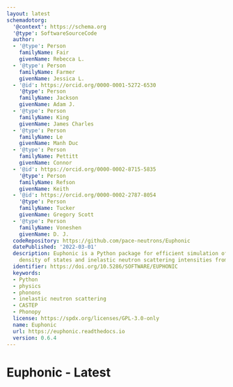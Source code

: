 ```yaml
---
layout: latest
schemadotorg:
  '@context': https://schema.org
  '@type': SoftwareSourceCode
  author:
  - '@type': Person
    familyName: Fair
    givenName: Rebecca L.
  - '@type': Person
    familyName: Farmer
    givenName: Jessica L.
  - '@id': https://orcid.org/0000-0001-5272-6530
    '@type': Person
    familyName: Jackson
    givenName: Adam J.
  - '@type': Person
    familyName: King
    givenName: James Charles
  - '@type': Person
    familyName: Le
    givenName: Manh Duc
  - '@type': Person
    familyName: Pettitt
    givenName: Connor
  - '@id': https://orcid.org/0000-0002-8715-5835
    '@type': Person
    familyName: Refson
    givenName: Keith
  - '@id': https://orcid.org/0000-0002-2787-8054
    '@type': Person
    familyName: Tucker
    givenName: Gregory Scott
  - '@type': Person
    familyName: Voneshen
    givenName: D. J.
  codeRepository: https://github.com/pace-neutrons/Euphonic
  datePublished: '2022-03-01'
  description: Euphonic is a Python package for efficient simulation of phonon bandstructures,
    density of states and inelastic neutron scattering intensities from force constants
  identifier: https://doi.org/10.5286/SOFTWARE/EUPHONIC
  keywords:
  - Python
  - physics
  - phonons
  - inelastic neutron scattering
  - CASTEP
  - Phonopy
  license: https://spdx.org/licenses/GPL-3.0-only
  name: Euphonic
  url: https://euphonic.readthedocs.io
  version: 0.6.4
---
```

# Euphonic - Latest
